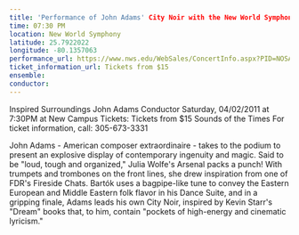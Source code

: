 ```yaml
---
title: 'Performance of John Adams' City Noir with the New World Symphony'
time: 07:30 PM
location: New World Symphony
latitude: 25.7922022
longitude: -80.1357063
performance_url: https://www.nws.edu/WebSales/ConcertInfo.aspx?PID=NOSALE56&EID=446
ticket_information_url: Tickets from $15
ensemble: 
conductor: 
---
```

Inspired Surroundings 
John Adams Conductor
Saturday, 04/02/2011 at 7:30PM at New Campus
Tickets: Tickets from $15
Sounds of the Times
For ticket information, call: 305-673-3331

John Adams - American composer extraordinaire - takes to the podium to present an explosive display of contemporary ingenuity and magic. Said to be "loud, tough and organized," Julia Wolfe's Arsenal packs a punch! With trumpets and trombones on the front lines, she drew inspiration from one of FDR's Fireside Chats. Bart&#243;k uses a bagpipe-like tune to convey the Eastern European and Middle Eastern folk flavor in his Dance Suite, and in a gripping finale, Adams leads his own City Noir, inspired by Kevin Starr's "Dream" books that, to him, contain "pockets of high-energy and cinematic lyricism."